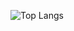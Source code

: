 ![Top Langs](https://github-readme-stats.vercel.app/api/top-langs/?username=AzimSofi&layout=compact)
